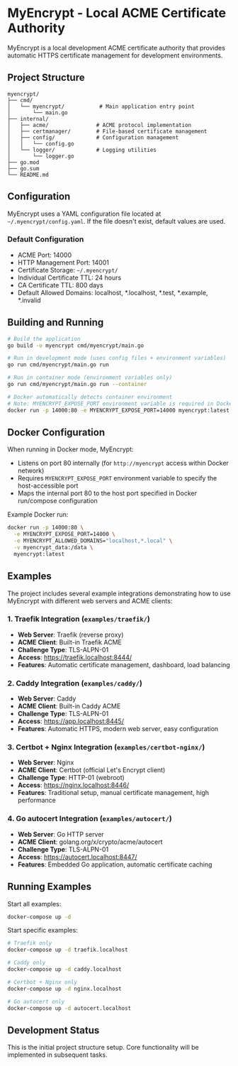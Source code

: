 # MyEncrypt - Local ACME Certificate Authority

MyEncrypt is a local development ACME certificate authority that provides automatic HTTPS certificate management for development environments.

## Project Structure

```
myencrypt/
├── cmd/
│   └── myencrypt/           # Main application entry point
│       └── main.go
├── internal/
│   ├── acme/               # ACME protocol implementation
│   ├── certmanager/        # File-based certificate management
│   ├── config/             # Configuration management
│   │   └── config.go
│   └── logger/             # Logging utilities
│       └── logger.go
├── go.mod
├── go.sum
└── README.md
```

## Configuration

MyEncrypt uses a YAML configuration file located at `~/.myencrypt/config.yaml`. If the file doesn't exist, default values are used.

### Default Configuration

- ACME Port: 14000
- HTTP Management Port: 14001
- Certificate Storage: `~/.myencrypt/`
- Individual Certificate TTL: 24 hours
- CA Certificate TTL: 800 days
- Default Allowed Domains: localhost, *.localhost, *.test, *.example, *.invalid

## Building and Running

```bash
# Build the application
go build -o myencrypt cmd/myencrypt/main.go

# Run in development mode (uses config files + environment variables)
go run cmd/myencrypt/main.go run

# Run in container mode (environment variables only)
go run cmd/myencrypt/main.go run --container

# Docker automatically detects container environment
# Note: MYENCRYPT_EXPOSE_PORT environment variable is required in Docker mode
docker run -p 14000:80 -e MYENCRYPT_EXPOSE_PORT=14000 myencrypt:latest
```

## Docker Configuration

When running in Docker mode, MyEncrypt:
- Listens on port 80 internally (for `http://myencrypt` access within Docker network)
- Requires `MYENCRYPT_EXPOSE_PORT` environment variable to specify the host-accessible port
- Maps the internal port 80 to the host port specified in Docker run/compose configuration

Example Docker run:
```bash
docker run -p 14000:80 \
  -e MYENCRYPT_EXPOSE_PORT=14000 \
  -e MYENCRYPT_ALLOWED_DOMAINS="localhost,*.local" \
  -v myencrypt_data:/data \
  myencrypt:latest
```

## Examples

The project includes several example integrations demonstrating how to use MyEncrypt with different web servers and ACME clients:

### 1. Traefik Integration (`examples/traefik/`)
- **Web Server**: Traefik (reverse proxy)
- **ACME Client**: Built-in Traefik ACME
- **Challenge Type**: TLS-ALPN-01
- **Access**: https://traefik.localhost:8444/
- **Features**: Automatic certificate management, dashboard, load balancing

### 2. Caddy Integration (`examples/caddy/`)
- **Web Server**: Caddy
- **ACME Client**: Built-in Caddy ACME
- **Challenge Type**: TLS-ALPN-01
- **Access**: https://app.localhost:8445/
- **Features**: Automatic HTTPS, modern web server, easy configuration

### 3. Certbot + Nginx Integration (`examples/certbot-nginx/`)
- **Web Server**: Nginx
- **ACME Client**: Certbot (official Let's Encrypt client)
- **Challenge Type**: HTTP-01 (webroot)
- **Access**: https://nginx.localhost:8446/
- **Features**: Traditional setup, manual certificate management, high performance

### 4. Go autocert Integration (`examples/autocert/`)
- **Web Server**: Go HTTP server
- **ACME Client**: golang.org/x/crypto/acme/autocert
- **Challenge Type**: TLS-ALPN-01
- **Access**: https://autocert.localhost:8447/
- **Features**: Embedded Go application, automatic certificate caching

## Running Examples

Start all examples:
```bash
docker-compose up -d
```

Start specific examples:
```bash
# Traefik only
docker-compose up -d traefik.localhost

# Caddy only  
docker-compose up -d caddy.localhost

# Certbot + Nginx only
docker-compose up -d nginx.localhost

# Go autocert only
docker-compose up -d autocert.localhost
```

## Development Status

This is the initial project structure setup. Core functionality will be implemented in subsequent tasks.